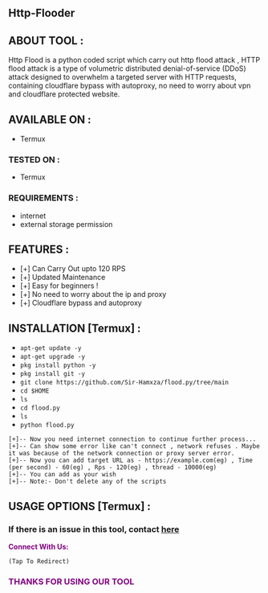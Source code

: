 ## Http-Flooder

## ABOUT TOOL :

 Http Flood is a python coded script which carry out http flood attack , HTTP flood attack is a type of volumetric distributed denial-of-service (DDoS) attack designed to overwhelm a targeted server with HTTP requests, containing cloudflare bypass with autoproxy, no need to worry about vpn and cloudflare protected website.

## AVAILABLE ON :

* Termux

### TESTED ON :

* Termux

### REQUIREMENTS :
* internet
* external storage permission

## FEATURES :
* [+] Can Carry Out upto 120 RPS 
* [+] Updated Maintenance 
* [+] Easy for beginners !
* [+] No need to worry about the ip and proxy 
* [+] Cloudflare bypass and autoproxy 

## INSTALLATION [Termux] :

* `apt-get update -y`
* `apt-get upgrade -y`
* `pkg install python -y`
* `pkg install git -y`
* `git clone https://github.com/Sir-Hamxza/flood.py/tree/main`
* `cd $HOME`
* `ls`
* `cd flood.py`
* `ls`
* `python flood.py`
```
[+]-- Now you need internet connection to continue further process...
[+]-- Can show some error like can't connect , network refuses . Maybe it was because of the network connection or proxy server error.
[+]-- Now you can add target URL as - https://example.com(eg) , Time (per second) - 60(eg) , Rps - 120(eg) , thread - 10000(eg)
[+]-- You can add as your wish 
[+]-- Note:- Don't delete any of the scripts 
```
## USAGE OPTIONS [Termux] :


### If there is an issue in this tool, contact [here](t.me/blacX_hat)
<p style="color:purple"><b>Connect With Us:</b></p>

``(Tap To Redirect)``


<h3 style="color:purple"> THANKS FOR USING OUR TOOL </h3
